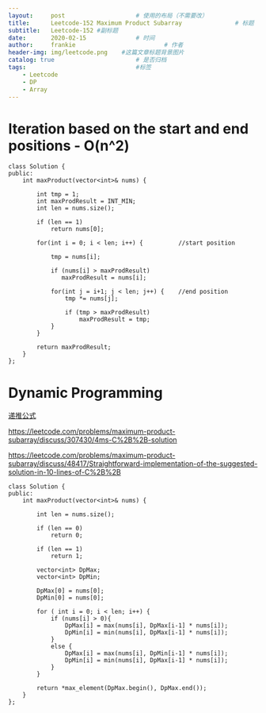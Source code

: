 ```yaml
---
layout:     post   				    # 使用的布局（不需要改）
title:      Leetcode-152 Maximum Product Subarray 				# 标题
subtitle:   Leetcode-152 #副标题
date:       2020-02-15 				# 时间
author:     frankie 						# 作者
header-img: img/leetcode.png 	#这篇文章标题背景图片
catalog: true 						# 是否归档
tags:								#标签
    - Leetcode
    - DP
    - Array
---
```


# Iteration based on the start and end positions - O(n^2)

```
class Solution {
public:
    int maxProduct(vector<int>& nums) {

        int tmp = 1;
        int maxProdResult = INT_MIN;
        int len = nums.size();

        if (len == 1)
            return nums[0];

        for(int i = 0; i < len; i++) {          //start position

            tmp = nums[i];

            if (nums[i] > maxProdResult)
               maxProdResult = nums[i];

            for(int j = i+1; j < len; j++) {    //end position
                tmp *= nums[j];

                if (tmp > maxProdResult)
                    maxProdResult = tmp;
            }
        }

        return maxProdResult;
    }
};
```

# Dynamic Programming

[递推公式](https://leetcode.com/problems/maximum-product-subarray/discuss/201223/python-code)

https://leetcode.com/problems/maximum-product-subarray/discuss/307430/4ms-C%2B%2B-solution

https://leetcode.com/problems/maximum-product-subarray/discuss/48417/Straightforward-implementation-of-the-suggested-solution-in-10-lines-of-C%2B%2B
```
class Solution {
public:
    int maxProduct(vector<int>& nums) {

        int len = nums.size();

        if (len == 0)
            return 0;

        if (len == 1)
            return 1;

        vector<int> DpMax;
        vector<int> DpMin;

        DpMax[0] = nums[0];
        DpMin[0] = nums[0];

        for ( int i = 0; i < len; i++) {
            if (nums[i] > 0){
                DpMax[i] = max(nums[i], DpMax[i-1] * nums[i]);
                DpMin[i] = min(nums[i], DpMax[i-1] * nums[i]);
            }
            else {
                DpMax[i] = max(nums[i], DpMin[i-1] * nums[i]);
                DpMin[i] = min(nums[i], DpMax[i-1] * nums[i]);
            }
        }

        return *max_element(DpMax.begin(), DpMax.end());
    }
};
```
